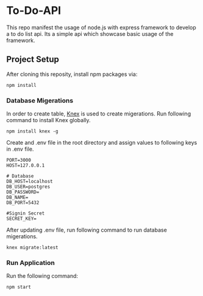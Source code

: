 # To-Do-API

This repo manifest the usage of node.js with express framework to develop a to do list api. Its a simple api which showcase basic usage of the framework. 

## Project Setup

After cloning this reposity, install npm packages via:
```
npm install
```

### Database Migerations

In order to create table,  [Knex](https://knexjs.org/guide/migrations.html) is used to create migerations. Run following command to install Knex globally.

```
npm install knex -g
```

 Create and .env file in the root directory and assign values to following keys in .env file.

```
PORT=3000
HOST=127.0.0.1

# Database
DB_HOST=localhost
DB_USER=postgres
DB_PASSWORD=
DB_NAME=
DB_PORT=5432

#Signin Secret
SECRET_KEY=
```

After updating .env file, run following command to run database migerations.

```
knex migrate:latest
```

### Run Application

Run the following command:

```
npm start
```